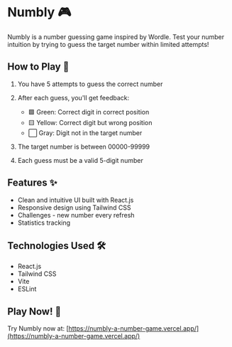 # Numbly 🎮

Numbly is a number guessing game inspired by Wordle. Test your number intuition by trying to guess the target number within limited attempts!

## How to Play 🎯

1. You have 5 attempts to guess the correct number
2. After each guess, you'll get feedback:
   - 🟩 Green: Correct digit in correct position
   - 🟨 Yellow: Correct digit but wrong position 
   - ⬜ Gray: Digit not in the target number

3. The target number is between 00000-99999
4. Each guess must be a valid 5-digit number

## Features ✨

- Clean and intuitive UI built with React.js
- Responsive design using Tailwind CSS
- Challenges - new number every refresh
- Statistics tracking

## Technologies Used 🛠️

- React.js
- Tailwind CSS
- Vite
- ESLint

## Play Now! 🎲

Try Numbly now at: [https://numbly-a-number-game.vercel.app/](https://numbly-a-number-game.vercel.app/)


